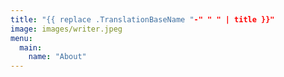 ```yaml
---
title: "{{ replace .TranslationBaseName "-" " " | title }}"
image: images/writer.jpeg
menu:
  main:
    name: "About"
---
```


